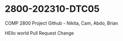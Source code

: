 # 2800-202310-DTC05
COMP 2800 Project Github - Nikita, Cam, Abdo, Brian

HEllo world
Pull Request Change
